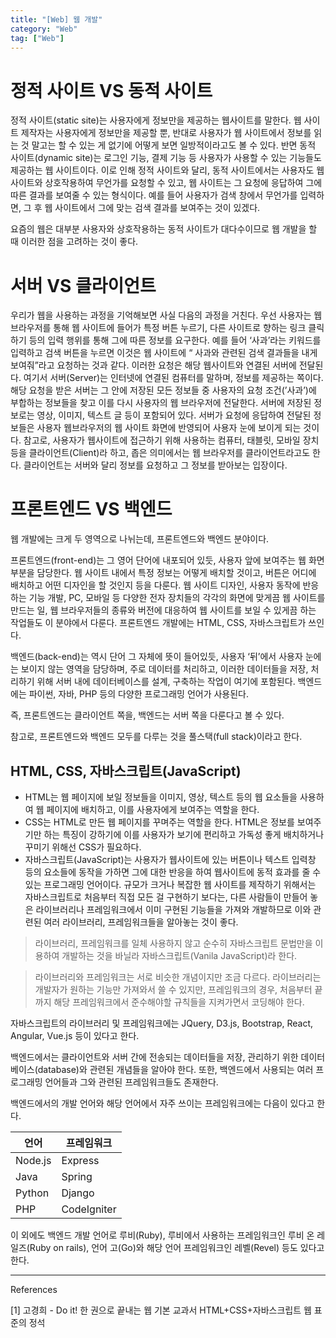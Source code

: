 ```yaml
---
title: "[Web] 웹 개발"
category: "Web"
tag: ["Web"]
---
```


# 정적 사이트 VS 동적 사이트

정적 사이트(static site)는 사용자에게 정보만을 제공하는 웹사이트를 말한다. 웹 사이트 제작자는 사용자에게 정보만을 제공할 뿐, 반대로 사용자가 웹 사이트에서 정보를 읽는 것 말고는 할 수 있는 게 없기에 어떻게 보면 일방적이라고도 볼 수 있다. 반면 동적 사이트(dynamic site)는 로그인 기능, 결제 기능 등 사용자가 사용할 수 있는 기능들도 제공하는 웹 사이트이다. 이로 인해 정적 사이트와 달리, 동적 사이트에서는 사용자도 웹 사이트와 상호작용하여 무언가를 요청할 수 있고, 웹 사이트는 그 요청에 응답하여 그에 따른 결과를 보여줄 수 있는 형식이다. 예를 들어 사용자가 검색 창에서 무언가를 입력하면, 그 후 웹 사이트에서 그에 맞는 검색 결과를 보여주는 것이 있겠다. 

요즘의 웹은 대부분 사용자와 상호작용하는 동적 사이트가 대다수이므로 웹 개발을 할 때 이러한 점을 고려하는 것이 좋다. 

# 서버 VS 클라이언트

우리가 웹을 사용하는 과정을 기억해보면 사실 다음의 과정을 거친다. 우선 사용자는 웹 브라우저를 통해 웹 사이트에 들어가 특정 버튼 누르기, 다른 사이트로 향하는 링크 클릭하기 등의 입력 행위를 통해 그에 따른 정보를 요구한다. 예를 들어 ‘사과’라는 키워드를 입력하고 검색 버튼을 누르면 이것은 웹 사이트에 “ 사과와 관련된 검색 결과들을 내게 보여줘”라고 요청하는 것과 같다. 이러한 요청은 해당 웹사이트와 연결된 서버에 전달된다. 여기서 서버(Server)는 인터넷에 연결된 컴퓨터를 말하며, 정보를 제공하는 쪽이다. 해당 요청을 받은 서버는 그 안에 저장된 모든 정보들 중 사용자의 요청 조건(’사과’)에 부합하는 정보들을 찾고 이를 다시 사용자의 웹 브라우저에 전달한다. 서버에 저장된 정보로는 영상, 이미지, 텍스트 글 등이 포함되어 있다. 서버가 요청에 응답하여 전달된 정보들은 사용자 웹브라우저의 웹 사이트 화면에 반영되어 사용자 눈에 보이게 되는 것이다. 참고로, 사용자가 웹사이트에 접근하기 위해 사용하는 컴퓨터, 태블릿, 모바일 장치 등을 클라이언트(Client)라 하고, 좁은 의미에서는 웹 브라우저를 클라이언트라고도 한다. 클라이언트는 서버와 달리 정보를 요청하고 그 정보를 받아보는 입장이다. 

# 프론트엔드 VS 백엔드

웹 개발에는 크게 두 영역으로 나뉘는데, 프론트엔드와 백엔드 분야이다.

프론트엔드(front-end)는 그 영어 단어에 내포되어 있듯, 사용자 앞에 보여주는 웹 화면 부분을 담당한다. 웹 사이트 내에서 특정 정보는 어떻게 배치할 것이고, 버튼은 어디에 배치하고 어떤 디자인을 할 것인지 등을 다룬다. 웹 사이트 디자인, 사용자 동작에 반응하는 기능 개발, PC, 모바일 등 다양한 전자 장치들의 각각의 화면에 맞게끔 웹 사이트를 만드는 일, 웹 브라우저들의 종류와 버전에 대응하여 웹 사이트를 보일 수 있게끔 하는 작업들도 이 분야에서 다룬다. 프론트엔드 개발에는 HTML, CSS, 자바스크립트가 쓰인다. 

백엔드(back-end)는 역시 단어 그 자체에 뜻이 들어있듯, 사용자 ‘뒤’에서 사용자 눈에는 보이지 않는 영역을 담당하며, 주로 데이터를 처리하고, 이러한 데이터들을 저장, 처리하기 위해 서버 내에 데이터베이스를 설계, 구축하는 작업이 여기에 포함된다. 백엔드에는 파이썬, 자바, PHP 등의 다양한 프로그래밍 언어가 사용된다. 

즉, 프론트엔드는 클라이언트 쪽을, 백엔드는 서버 쪽을 다룬다고 볼 수 있다. 

참고로, 프론트엔드와 백엔드 모두를 다루는 것을 풀스택(full stack)이라고 한다. 

## HTML, CSS, 자바스크립트(JavaScript)

- HTML는 웹 페이지에 보일 정보들을 이미지, 영상, 텍스트 등의 웹 요소들을 사용하여 웹 페이지에 배치하고, 이를 사용자에게 보여주는 역할을 한다.
- CSS는 HTML로 만든 웹 페이지를 꾸며주는 역할을 한다. HTML은 정보를 보여주기만 하는 특징이 강하기에 이를 사용자가 보기에 편리하고 가독성 좋게 배치하거나 꾸미기 위해선 CSS가 필요하다.
- 자바스크립트(JavaScript)는 사용자가 웹사이트에 있는 버튼이나 텍스트 입력창 등의 요소들에 동작을 가하면 그에 대한 반응을 하여 웹사이트에 동적 효과를 줄 수 있는 프로그래밍 언어이다. 규모가 크거나 복잡한 웹 사이트를 제작하기 위해서는 자바스크립트로 처음부터 직접 모든 걸 구현하기 보다는, 다른 사람들이 만들어 놓은 라이브러리나 프레임워크에서 이미 구현된 기능들을 가져와 개발하므로 이와 관련된 여러 라이브러리, 프레임워크들을 알아놓는 것이 좋다.

> 라이브러리, 프레임워크를 일체 사용하지 않고 순수히 자바스크립트 문법만을 이용하여 개발하는 것을 바닐라 자바스크립트(Vanila JavaScript)라 한다.

> 라이브러리와 프레임워크는 서로 비슷한 개념이지만 조금 다르다. 라이브러리는 개발자가 원하는 기능만 가져와서 쓸 수 있지만, 프레임워크의 경우, 처음부터 끝까지 해당 프레임워크에서 준수해야할 규칙들을 지켜가면서 코딩해야 한다.

자바스크립트의 라이브러리 및 프레임워크에는 JQuery, D3.js, Bootstrap, React, Angular, Vue.js 등이 있다고 한다. 

백엔드에서는 클라이언트와 서버 간에 전송되는 데이터들을 저장, 관리하기 위한 데이터베이스(database)와 관련된 개념들을 알아야 한다. 또한, 백엔드에서 사용되는 여러 프로그래밍 언어들과 그와 관련된 프레임워크들도 존재한다. 

백엔드에서의 개발 언어와 해당 언어에서 자주 쓰이는 프레임워크에는 다음이 있다고 한다. 

| 언어 | 프레임워크 |
|---|---|
|Node.js|Express|
|Java|Spring|
|Python|Django|
|PHP|CodeIgniter|

이 외에도 백엔드 개발 언어로 루비(Ruby), 루비에서 사용하는 프레임워크인 루비 온 레일즈(Ruby on rails), 언어 고(Go)와 해당 언어 프레임워크인 레벨(Revel) 등도 있다고 한다.

---
References

[1] 고경희 - Do it! 한 권으로 끝내는 웹 기본 교과서 HTML+CSS+자바스크립트 웹 표준의 정석